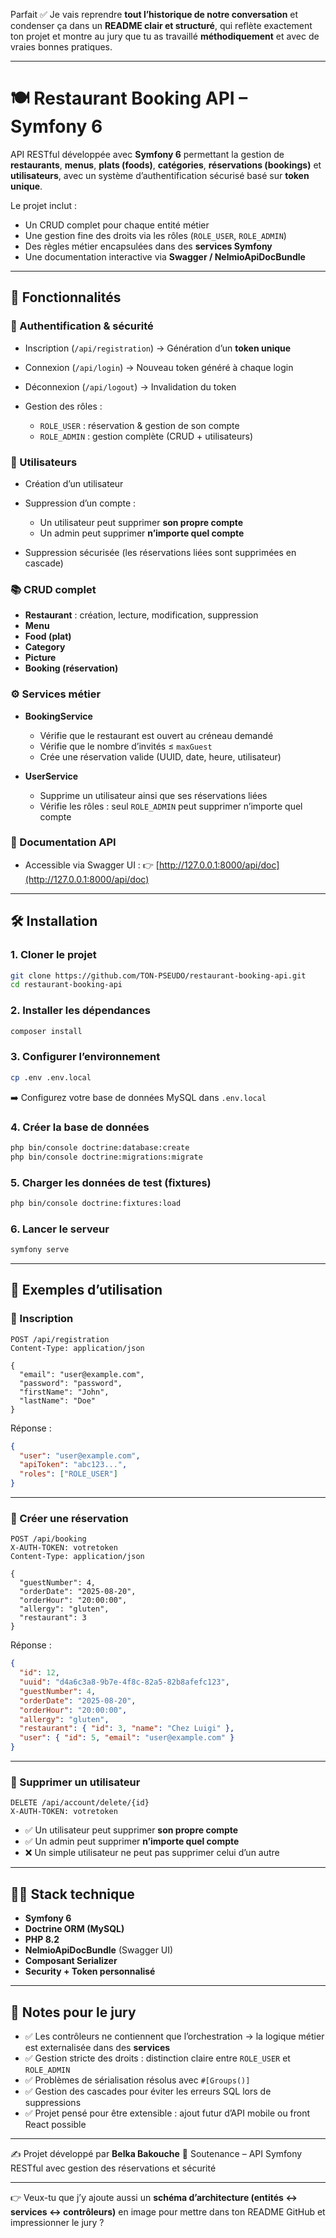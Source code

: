 Parfait ✅ Je vais reprendre **tout l’historique de notre conversation** et condenser ça dans un **README clair et structuré**, qui reflète exactement ton projet et montre au jury que tu as travaillé **méthodiquement** et avec de vraies bonnes pratiques.

---

# 🍽️ Restaurant Booking API – Symfony 6

API RESTful développée avec **Symfony 6** permettant la gestion de **restaurants**, **menus**, **plats (foods)**, **catégories**, **réservations (bookings)** et **utilisateurs**, avec un système d’authentification sécurisé basé sur **token unique**.

Le projet inclut :

* Un CRUD complet pour chaque entité métier
* Une gestion fine des droits via les rôles (`ROLE_USER`, `ROLE_ADMIN`)
* Des règles métier encapsulées dans des **services Symfony**
* Une documentation interactive via **Swagger / NelmioApiDocBundle**

---

## 🚀 Fonctionnalités

### 🔑 Authentification & sécurité

* Inscription (`/api/registration`) → Génération d’un **token unique**
* Connexion (`/api/login`) → Nouveau token généré à chaque login
* Déconnexion (`/api/logout`) → Invalidation du token
* Gestion des rôles :

  * `ROLE_USER` : réservation & gestion de son compte
  * `ROLE_ADMIN` : gestion complète (CRUD + utilisateurs)

### 👤 Utilisateurs

* Création d’un utilisateur
* Suppression d’un compte :

  * Un utilisateur peut supprimer **son propre compte**
  * Un admin peut supprimer **n’importe quel compte**
* Suppression sécurisée (les réservations liées sont supprimées en cascade)

### 📚 CRUD complet

* **Restaurant** : création, lecture, modification, suppression
* **Menu**
* **Food (plat)**
* **Category**
* **Picture**
* **Booking (réservation)**

### ⚙️ Services métier

* **BookingService**

  * Vérifie que le restaurant est ouvert au créneau demandé
  * Vérifie que le nombre d’invités ≤ `maxGuest`
  * Crée une réservation valide (UUID, date, heure, utilisateur)
* **UserService**

  * Supprime un utilisateur ainsi que ses réservations liées
  * Vérifie les rôles : seul `ROLE_ADMIN` peut supprimer n’importe quel compte

### 📖 Documentation API

* Accessible via Swagger UI :
  👉 [http://127.0.0.1:8000/api/doc](http://127.0.0.1:8000/api/doc)

---

## 🛠️ Installation

### 1. Cloner le projet

```bash
git clone https://github.com/TON-PSEUDO/restaurant-booking-api.git
cd restaurant-booking-api
```

### 2. Installer les dépendances

```bash
composer install
```

### 3. Configurer l’environnement

```bash
cp .env .env.local
```

➡️ Configurez votre base de données MySQL dans `.env.local`

### 4. Créer la base de données

```bash
php bin/console doctrine:database:create
php bin/console doctrine:migrations:migrate
```

### 5. Charger les données de test (fixtures)

```bash
php bin/console doctrine:fixtures:load
```

### 6. Lancer le serveur

```bash
symfony serve
```

---

## 📖 Exemples d’utilisation

### 🔑 Inscription

```http
POST /api/registration
Content-Type: application/json

{
  "email": "user@example.com",
  "password": "password",
  "firstName": "John",
  "lastName": "Doe"
}
```

Réponse :

```json
{
  "user": "user@example.com",
  "apiToken": "abc123...",
  "roles": ["ROLE_USER"]
}
```

---

### 📅 Créer une réservation

```http
POST /api/booking
X-AUTH-TOKEN: votretoken
Content-Type: application/json

{
  "guestNumber": 4,
  "orderDate": "2025-08-20",
  "orderHour": "20:00:00",
  "allergy": "gluten",
  "restaurant": 3
}
```

Réponse :

```json
{
  "id": 12,
  "uuid": "d4a6c3a8-9b7e-4f8c-82a5-82b8afefc123",
  "guestNumber": 4,
  "orderDate": "2025-08-20",
  "orderHour": "20:00:00",
  "allergy": "gluten",
  "restaurant": { "id": 3, "name": "Chez Luigi" },
  "user": { "id": 5, "email": "user@example.com" }
}
```

---

### 👤 Supprimer un utilisateur

```http
DELETE /api/account/delete/{id}
X-AUTH-TOKEN: votretoken
```

* ✅ Un utilisateur peut supprimer **son propre compte**
* ✅ Un admin peut supprimer **n’importe quel compte**
* ❌ Un simple utilisateur ne peut pas supprimer celui d’un autre

---

## 👨‍💻 Stack technique

* **Symfony 6**
* **Doctrine ORM (MySQL)**
* **PHP 8.2**
* **NelmioApiDocBundle** (Swagger UI)
* **Composant Serializer**
* **Security + Token personnalisé**

---

## 📌 Notes pour le jury

* ✅ Les contrôleurs ne contiennent que l’orchestration → la logique métier est externalisée dans des **services**
* ✅ Gestion stricte des droits : distinction claire entre `ROLE_USER` et `ROLE_ADMIN`
* ✅ Problèmes de sérialisation résolus avec `#[Groups()]`
* ✅ Gestion des cascades pour éviter les erreurs SQL lors de suppressions
* ✅ Projet pensé pour être extensible : ajout futur d’API mobile ou front React possible

---

✍️ Projet développé par **Belka Bakouche**
📌 Soutenance – API Symfony RESTful avec gestion des réservations et sécurité

---

👉 Veux-tu que j’y ajoute aussi un **schéma d’architecture (entités ↔ services ↔ contrôleurs)** en image pour mettre dans ton README GitHub et impressionner le jury ?
